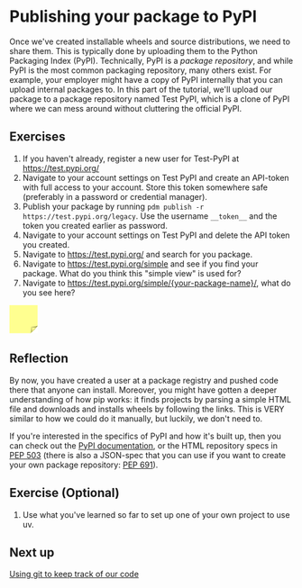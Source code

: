 # Publishing your package to PyPI

Once we've created installable wheels and source distributions, we need to share them.
This is typically done by uploading them to the Python Packaging Index (PyPI).
Technically, PyPI is a *package repository*, and while PyPI is the most common packaging repository, many others exist.
For example, your employer might have a copy of PyPI internally that you can upload internal packages to.
In this part of the tutorial, we'll upload our package to a package repository named Test PyPI, which is a clone of PyPI where we can mess around without cluttering the official PyPI.

## Exercises
1. If you haven't already, register a new user for Test-PyPI at https://test.pypi.org/
1. Navigate to your account settings on Test PyPI and create an API-token with full access to your account. Store this token somewhere safe (preferably in a password or credential manager).
1. Publish your package by running `pdm publish -r https://test.pypi.org/legacy`. Use the username `__token__` and the token you created earlier as password.
1. Navigate to your account settings on Test PyPI and delete the API token you created.
1. Navigate to https://test.pypi.org/ and search for you package.
1. Navigate to https://test.pypi.org/simple and see if you find your package. What do you think this "simple view" is used for?
1. Navigate to https://test.pypi.org/simple/{your-package-name}/, what do you see here?

<img src="../../../assets/post_it_yellow.svg" alt="Illustraiton of a pink post it note" width="50px" />

## Reflection
By now, you have created a user at a package registry and pushed code there that anyone can install.
Moreover, you might have gotten a deeper understanding of how pip works: it finds projects by parsing a simple HTML file and downloads and installs wheels by following the links.
This is VERY similar to how we could do it manually, but luckily, we don't need to.

If you're interested in the specifics of PyPI and how it's built up, then you can check out the [PyPI documentation](https://docs.pypi.org/api/index-api/), or the HTML repository specs in [PEP 503](https://peps.python.org/pep-0503/) (there is also a JSON-spec that you can use if you want to create your own package repository: [PEP 691](https://peps.python.org/pep-0691/)).

## Exercise (Optional)
1. Use what you've learned so far to set up one of your own project to use uv.

## Next up
[Using git to keep track of our code](../04-managing-your-code/13-using-git.md)
